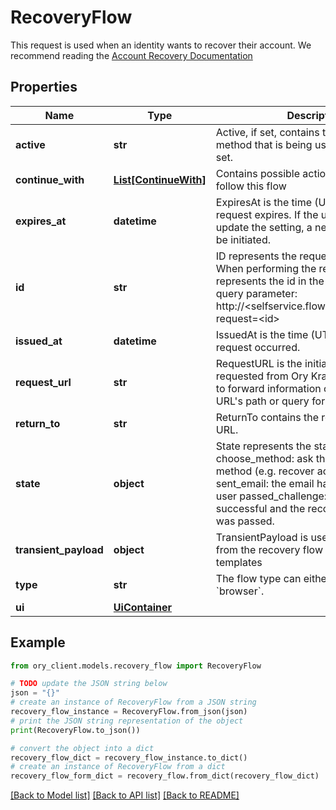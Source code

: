 # RecoveryFlow

This request is used when an identity wants to recover their account.  We recommend reading the [Account Recovery Documentation](../self-service/flows/password-reset-account-recovery)

## Properties

Name | Type | Description | Notes
------------ | ------------- | ------------- | -------------
**active** | **str** | Active, if set, contains the recovery method that is being used. It is initially not set. | [optional] 
**continue_with** | [**List[ContinueWith]**](ContinueWith.md) | Contains possible actions that could follow this flow | [optional] 
**expires_at** | **datetime** | ExpiresAt is the time (UTC) when the request expires. If the user still wishes to update the setting, a new request has to be initiated. | 
**id** | **str** | ID represents the request&#39;s unique ID. When performing the recovery flow, this represents the id in the recovery ui&#39;s query parameter: http://&lt;selfservice.flows.recovery.ui_url&gt;?request&#x3D;&lt;id&gt; | 
**issued_at** | **datetime** | IssuedAt is the time (UTC) when the request occurred. | 
**request_url** | **str** | RequestURL is the initial URL that was requested from Ory Kratos. It can be used to forward information contained in the URL&#39;s path or query for example. | 
**return_to** | **str** | ReturnTo contains the requested return_to URL. | [optional] 
**state** | **object** | State represents the state of this request:  choose_method: ask the user to choose a method (e.g. recover account via email) sent_email: the email has been sent to the user passed_challenge: the request was successful and the recovery challenge was passed. | 
**transient_payload** | **object** | TransientPayload is used to pass data from the recovery flow to hooks and email templates | [optional] 
**type** | **str** | The flow type can either be &#x60;api&#x60; or &#x60;browser&#x60;. | 
**ui** | [**UiContainer**](UiContainer.md) |  | 

## Example

```python
from ory_client.models.recovery_flow import RecoveryFlow

# TODO update the JSON string below
json = "{}"
# create an instance of RecoveryFlow from a JSON string
recovery_flow_instance = RecoveryFlow.from_json(json)
# print the JSON string representation of the object
print(RecoveryFlow.to_json())

# convert the object into a dict
recovery_flow_dict = recovery_flow_instance.to_dict()
# create an instance of RecoveryFlow from a dict
recovery_flow_form_dict = recovery_flow.from_dict(recovery_flow_dict)
```
[[Back to Model list]](../README.md#documentation-for-models) [[Back to API list]](../README.md#documentation-for-api-endpoints) [[Back to README]](../README.md)


